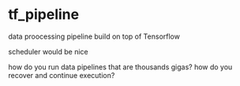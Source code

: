 # tf_pipeline


data proocessing pipeline build on top of Tensorflow 

scheduler would be nice

how do you run data pipelines that are thousands gigas?
how do you recover and continue execution?


